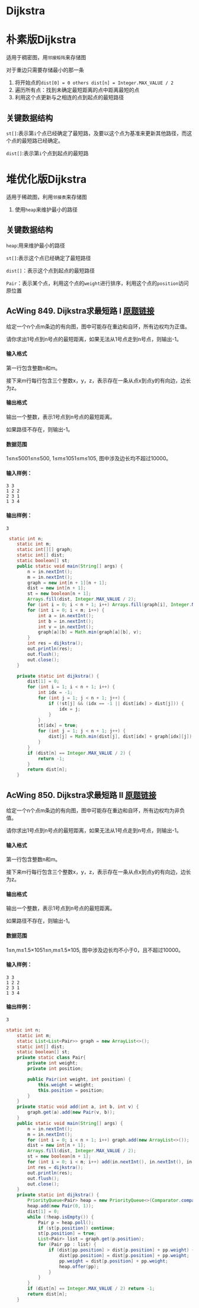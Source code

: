 # Dijkstra

# 朴素版Dijkstra

适用于稠密图，用`邻接矩阵`来存储图

对于重边只需要存储最小的那一条

1. 将开始点的`dist[0] = 0 others dist[n] = Integer.MAX_VALUE / 2`
2. 遍历所有点：找到未确定最短距离的点中距离最短的点
3. 利用这个点更新与之相连的点到起点的最短路径

## 关键数据结构

`st[]`:表示第`i`个点已经确定了最短路，及要以这个点为基准来更新其他路径，而这个点的最短路已经确定。

`dist[]`:表示第`i`个点到起点的最短路

# 堆优化版Dijkstra

适用于稀疏图，利用`邻接表`来存储图

1. 使用`heap`来维护最小的路径

## 关键数据结构

`heap`:用来维护最小的路径

`st[]`:表示这个点已经确定了最短路径

`dist[]`：表示这个点到起点的最短路径

`Pair`：表示某个点，利用这个点的`weight`进行排序，利用这个点的`position`访问原位置

## AcWing 849. Dijkstra求最短路 I   [原题链接](https://www.acwing.com/problem/content/851/)

给定一个n个点m条边的有向图，图中可能存在重边和自环，所有边权均为正值。

请你求出1号点到n号点的最短距离，如果无法从1号点走到n号点，则输出-1。

#### 输入格式

第一行包含整数n和m。

接下来m行每行包含三个整数x，y，z，表示存在一条从点x到点y的有向边，边长为z。

#### 输出格式

输出一个整数，表示1号点到n号点的最短距离。

如果路径不存在，则输出-1。

#### 数据范围

1≤n≤5001≤n≤500,
1≤m≤1051≤m≤105,
图中涉及边长均不超过10000。

#### 输入样例：

```
3 3
1 2 2
2 3 1
1 3 4
```

#### 输出样例：

```
3
```

```java
 static int n;
    static int m;
    static int[][] graph;
    static int[] dist;
    static boolean[] st;
    public static void main(String[] args) {
        n = in.nextInt();
        m = in.nextInt();
        graph = new int[n + 1][n + 1];
        dist = new int[n + 1];
        st = new boolean[n + 1];
        Arrays.fill(dist, Integer.MAX_VALUE / 2);
        for (int i = 0; i < n + 1; i++) Arrays.fill(graph[i], Integer.MAX_VALUE / 2);
        for (int i = 0; i < m; i++) {
            int a = in.nextInt();
            int b = in.nextInt();
            int v = in.nextInt();
            graph[a][b] = Math.min(graph[a][b], v);
        }
        int res = dijkstra();
        out.println(res);
        out.flush();
        out.close();
    }

    private static int dijkstra() {
        dist[1] = 0;
        for (int i = 1; i < n + 1; i++) {
            int idx = -1;
            for (int j = 1; j < n + 1; j++) {
                if (!st[j] && (idx == -1 || dist[idx] > dist[j])) {
                    idx = j;
                }
            }
            st[idx] = true;
            for (int j = 1; j < n + 1; j++) {
                dist[j] = Math.min(dist[j], dist[idx] + graph[idx][j]);
            }
        }
        if (dist[n] == Integer.MAX_VALUE / 2) {
            return -1;
        }
        return dist[n];
    }
```

## AcWing 850. Dijkstra求最短路 II   [原题链接](https://www.acwing.com/problem/content/852/)

给定一个n个点m条边的有向图，图中可能存在重边和自环，所有边权均为非负值。

请你求出1号点到n号点的最短距离，如果无法从1号点走到n号点，则输出-1。

#### 输入格式

第一行包含整数n和m。

接下来m行每行包含三个整数x，y，z，表示存在一条从点x到点y的有向边，边长为z。

#### 输出格式

输出一个整数，表示1号点到n号点的最短距离。

如果路径不存在，则输出-1。

#### 数据范围

1≤n,m≤1.5×1051≤n,m≤1.5×105,
图中涉及边长均不小于0，且不超过10000。

#### 输入样例：

```
3 3
1 2 2
2 3 1
1 3 4
```

#### 输出样例：

```
3
```

```java
static int n;
    static int m;
    static List<List<Pair>> graph = new ArrayList<>();
    static int[] dist;
    static boolean[] st;
    private static class Pair{
        private int weight;
        private int position;

        public Pair(int weight, int position) {
            this.weight = weight;
            this.position = position;
        }
    }
    private static void add(int a, int b, int v) {
        graph.get(a).add(new Pair(v, b));
    }
    public static void main(String[] args) {
        n = in.nextInt();
        m = in.nextInt();
        for (int i = 0; i < n + 1; i++) graph.add(new ArrayList<>());
        dist = new int[n + 1];
        Arrays.fill(dist, Integer.MAX_VALUE / 2);
        st = new boolean[n + 1];
        for (int i = 0; i < m; i++) add(in.nextInt(), in.nextInt(), in.nextInt());
        int res = dijkstra();
        out.println(res);
        out.flush();
        out.close();
    }
    private static int dijkstra() {
        PriorityQueue<Pair> heap = new PriorityQueue<>(Comparator.comparingInt(a -> a.weight));
        heap.add(new Pair(0, 1));
        dist[1] = 0;
        while (!heap.isEmpty()) {
            Pair p = heap.poll();
            if (st[p.position]) continue;
            st[p.position] = true;
            List<Pair> list = graph.get(p.position);
            for (Pair pp : list) {
                if (dist[pp.position] > dist[p.position] + pp.weight) {
                    dist[pp.position] = dist[p.position] + pp.weight;
                    pp.weight = dist[p.position] + pp.weight;
                    heap.offer(pp);
                }
            }
        }
        if (dist[n] == Integer.MAX_VALUE / 2) return -1;
        return dist[n];
    }
```

